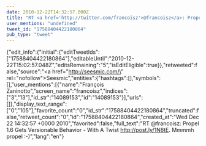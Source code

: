 ```yaml
---
date: 2010-12-22T14:32:57.000Z
title: "RT <a href='http://twitter.com/francoisz'>@francoisz</a>: Propel 1.6 Gets Versionable Behavior - With A Twist http://post.ly/1N8tE. Mmmmh propel :-)″"
user_mentions: "undefined"
tweet_id: "17588404422180864"
pub_type: "tweet"
---
```

{"edit_info":{"initial":{"editTweetIds":["17588404422180864"],"editableUntil":"2010-12-22T15:02:57.048Z","editsRemaining":"5","isEditEligible":true}},"retweeted":false,"source":"<a href=\"http://seesmic.com/\" rel=\"nofollow\">Seesmic</a>","entities":{"hashtags":[],"symbols":[],"user_mentions":[{"name":"François Zaninotto","screen_name":"francoisz","indices":["3","13"],"id_str":"14089153","id":"14089153"}],"urls":[]},"display_text_range":["0","105"],"favorite_count":"0","id_str":"17588404422180864","truncated":false,"retweet_count":"0","id":"17588404422180864","created_at":"Wed Dec 22 14:32:57 +0000 2010","favorited":false,"full_text":"RT @francoisz: Propel 1.6 Gets Versionable Behavior - With A Twist http://post.ly/1N8tE. Mmmmh propel :-)","lang":"en"}
